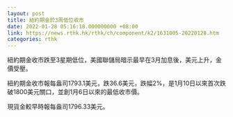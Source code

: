 ```yaml
---
layout: post
title: 紐約期金於3周低位收市
date: 2022-01-28 05:16:18.000000000 +08:00
link: https://news.rthk.hk/rthk/ch/component/k2/1631005-20220128.htm
categories: rthk
---
```


紐約期金收市跌至3星期低位，美國聯儲局暗示最早在3月加息後，美元上升，金價受壓。

紐約期金收市報每盎司1793.1美元，跌36.6美元，跌幅2%，是1月10日以來首次跌破1800美元關口，並創1月6日以來的最低收市價。

現貨金較早時報每盎司1796.33美元。
